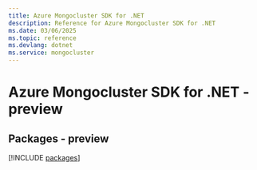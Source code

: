 ```yaml
---
title: Azure Mongocluster SDK for .NET
description: Reference for Azure Mongocluster SDK for .NET
ms.date: 03/06/2025
ms.topic: reference
ms.devlang: dotnet
ms.service: mongocluster
---
```

# Azure Mongocluster SDK for .NET - preview
## Packages - preview
[!INCLUDE [packages](mongocluster-index.md)]